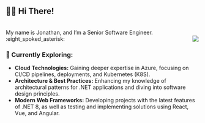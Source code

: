 ## :wave::smile: Hi There!
<br>
My name is Jonathan, and I’m a Senior Software Engineer. :eight_spoked_asterisk:

<a href="https://github.com/jonathanFrocha/">
  <img align="right" src="https://github-readme-stats.vercel.app/api/top-langs/?username=jonathanfrocha&theme=algolia" />
</a>

<br/>

### 🌱 Currently Exploring:

* **Cloud Technologies:** Gaining deeper expertise in Azure, focusing on CI/CD pipelines, deployments, and Kubernetes (K8S).
* **Architecture & Best Practices:** Enhancing my knowledge of architectural patterns for .NET applications and diving into software design principles.
* **Modern Web Frameworks:** Developing projects with the latest features of .NET 8, as well as testing and implementing solutions using React, Vue, and Angular.
